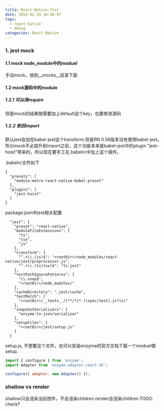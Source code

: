 ```yaml
---
title: React-Native-Test
date: 2019-02-19 16:46:47
tags: 
  - react-native 
  - debug
categories: React-Native
---
```

### 1. jest mock
#### 1.1 mock node_module中的moduel
手动mock，放到__mocks__目录下面

<!-- more -->

#### 1.2 mock源码中的module
##### 1.2.1 可以用require
但是mock的结果按需要加上default这个key，也要修改源码

##### 1.2.2 依旧import
默认jest会加在babel-jest这个transform.但是RN 0.56版本没有使用babel-jest。所以mock不必提升到import之前，这个功能本来是babel-jest中的plugin "jest-hoist"带来的，所以现在要手工在.babelrc中加上这个插件。

.babelrc文件如下
``` 
{
  "presets": [
    "module:metro-react-native-babel-preset"
  ],
  "plugins": [
    "jest-hoist"
  ]
}
```

package.json中jest相关配置
```
  "jest": {
    "preset": "react-native",
    "moduleFileExtensions": [
      "ts",
      "tsx",
      "js"
    ],
    "transform": {
      "^.+\\.(js)$": "<rootDir>/node_modules/react-native/jest/preprocessor.js",
      "^.+\\.(ts|tsx)$": "ts-jest"
    },
    "testPathIgnorePatterns": [
      "\\.snap$",
      "<rootDir>/node_modules/"
    ],
    "cacheDirectory": ".jest/cache",
    "testMatch": [
      "<rootDir>/__tests__/(**/*|*.)(spec|test).js?(x)"
    ],
    "snapshotSerializers": [
      "enzyme-to-json/serializer"
    ],
    "setupFiles": [
      "<rootDir>/jest/setup.js"
    ]
  }
```

setup.js, 不想要这个文件，也可以安装enzyme的官方文档下载一个moduel做setup.
``` js
import { configure } from 'enzyme';
import Adapter from 'enzyme-adapter-react-16';

configure({ adapter: new Adapter() });

```


### shallow vs render
shallow只会渲染当前控件，不会渲染children.render会渲染children.TODO: check?